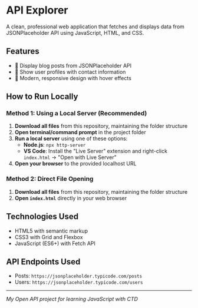 # API Explorer

A clean, professional web application that fetches and displays data from JSONPlaceholder API using JavaScript, HTML, and CSS.

## Features
- 📝 Display blog posts from JSONPlaceholder API
- 👥 Show user profiles with contact information  
- 🎨 Modern, responsive design with hover effects

## How to Run Locally

### Method 1: Using a Local Server (Recommended)
1. **Download all files** from this repository, maintaining the folder structure
2. **Open terminal/command prompt** in the project folder
3. **Run a local server** using one of these options:
   - **Node.js**: `npx http-server`
   - **VS Code**: Install the "Live Server" extension and right-click `index.html` → "Open with Live Server"
4. **Open your browser** to the provided localhost URL

### Method 2: Direct File Opening
1. **Download all files** from this repository, maintaining the folder structure
2. **Open `index.html`** directly in your web browser

## Technologies Used
- HTML5 with semantic markup
- CSS3 with Grid and Flexbox
- JavaScript (ES6+) with Fetch API

## API Endpoints Used
- Posts: `https://jsonplaceholder.typicode.com/posts`
- Users: `https://jsonplaceholder.typicode.com/users`

---

*My Open API project for learning JavaScript with CTD*

